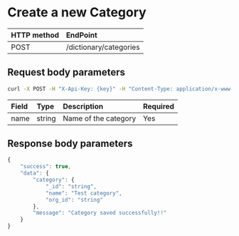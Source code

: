 # Create a new Category

| **HTTP method** | **EndPoint** |
| :--- | :--- |
| POST | /dictionary/categories |

## **Request body parameters**

```bash
curl -X POST -H "X-Api-Key: {key}" -H "Content-Type: application/x-www-form-urlencoded" -H "Cache-Control: no-cache" -d 'name=Entertainment' "http://api.trackier.com/dictionary/categories
```

| Field | Type | Description | Required |
| :--- | :--- | :--- | :--- |
| name | string | Name of the category | Yes |

## **Response body parameters**

```javascript
{
    "success": true,
    "data": {
        "category": {
            "_id": "string",
            "name": "Test category",
            "org_id": "string"
        },
        "message": "Category saved successfully!!"
    }
}
```


